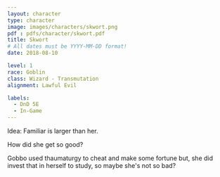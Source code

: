 ```yaml
---
layout: character
type: character
image: images/characters/skwort.png
pdf : pdfs/character/skwort.pdf
title: Skwort
# All dates must be YYYY-MM-DD format!
date: 2018-08-10

level: 1
race: Goblin
class: Wizard - Transmutation
alignment: Lawful Evil

labels:
  - DnD 5E
  - In-Game
---
```


Idea: Familiar is larger than her.

How did she get so good?

Gobbo used thaumaturgy to cheat and make some fortune
but, she did invest that in herself to study, so maybe she's not so bad?
